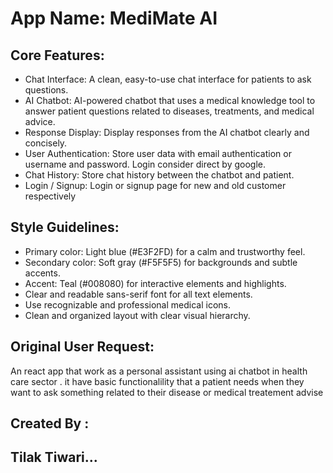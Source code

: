 # **App Name**: MediMate AI

## Core Features:

- Chat Interface: A clean, easy-to-use chat interface for patients to ask questions.
- AI Chatbot: AI-powered chatbot that uses a medical knowledge tool to answer patient questions related to diseases, treatments, and medical advice.
- Response Display: Display responses from the AI chatbot clearly and concisely.
- User Authentication: Store user data with email authentication or username and password. Login consider direct by google.
- Chat History: Store chat history between the chatbot and patient.
- Login / Signup: Login or signup page for new and old customer respectively

## Style Guidelines:

- Primary color: Light blue (#E3F2FD) for a calm and trustworthy feel.
- Secondary color: Soft gray (#F5F5F5) for backgrounds and subtle accents.
- Accent: Teal (#008080) for interactive elements and highlights.
- Clear and readable sans-serif font for all text elements.
- Use recognizable and professional medical icons.
- Clean and organized layout with clear visual hierarchy.

## Original User Request:
An react app that work as a personal assistant using ai chatbot in health care sector . it have basic functionalility that a patient needs when they want to ask something related to their disease or medical treatement advise
  
## Created By :
 ## Tilak Tiwari...